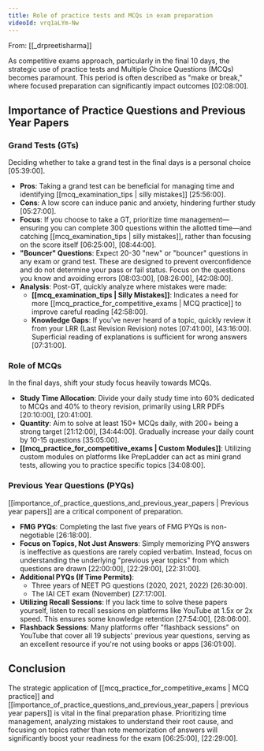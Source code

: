 ```yaml
---
title: Role of practice tests and MCQs in exam preparation
videoId: vrq1aLYm-Nw
---
```


From: [[_drpreetisharma]] <br/> 

As competitive exams approach, particularly in the final 10 days, the strategic use of practice tests and Multiple Choice Questions (MCQs) becomes paramount. This period is often described as "make or break," where focused preparation can significantly impact outcomes <a class="yt-timestamp" data-t="02:08:00">[02:08:00]</a>.

## Importance of Practice Questions and Previous Year Papers

### Grand Tests (GTs)
Deciding whether to take a grand test in the final days is a personal choice <a class="yt-timestamp" data-t="05:39:00">[05:39:00]</a>.
*   **Pros**: Taking a grand test can be beneficial for managing time and identifying [[mcq_examination_tips | silly mistakes]] <a class="yt-timestamp" data-t="25:56:00">[25:56:00]</a>.
*   **Cons**: A low score can induce panic and anxiety, hindering further study <a class="yt-timestamp" data-t="05:27:00">[05:27:00]</a>.
*   **Focus**: If you choose to take a GT, prioritize time management—ensuring you can complete 300 questions within the allotted time—and catching [[mcq_examination_tips | silly mistakes]], rather than focusing on the score itself <a class="yt-timestamp" data-t="06:25:00">[06:25:00]</a>, <a class="yt-timestamp" data-t="08:44:00">[08:44:00]</a>.
*   **"Bouncer" Questions**: Expect 20-30 "new" or "bouncer" questions in any exam or grand test. These are designed to prevent overconfidence and do not determine your pass or fail status. Focus on the questions you know and avoiding errors <a class="yt-timestamp" data-t="08:03:00">[08:03:00]</a>, <a class="yt-timestamp" data-t="08:26:00">[08:26:00]</a>, <a class="yt-timestamp" data-t="42:08:00">[42:08:00]</a>.
*   **Analysis**: Post-GT, quickly analyze where mistakes were made:
    *   **[[mcq_examination_tips | Silly Mistakes]]**: Indicates a need for more [[mcq_practice_for_competitive_exams | MCQ practice]] to improve careful reading <a class="yt-timestamp" data-t="42:58:00">[42:58:00]</a>.
    *   **Knowledge Gaps**: If you've never heard of a topic, quickly review it from your LRR (Last Revision Revision) notes <a class="yt-timestamp" data-t="07:41:00">[07:41:00]</a>, <a class="yt-timestamp" data-t="43:16:00">[43:16:00]</a>. Superficial reading of explanations is sufficient for wrong answers <a class="yt-timestamp" data-t="07:31:00">[07:31:00]</a>.

### Role of MCQs
In the final days, shift your study focus heavily towards MCQs.
*   **Study Time Allocation**: Divide your daily study time into 60% dedicated to MCQs and 40% to theory revision, primarily using LRR PDFs <a class="yt-timestamp" data-t="20:10:00">[20:10:00]</a>, <a class="yt-timestamp" data-t="20:41:00">[20:41:00]</a>.
*   **Quantity**: Aim to solve at least 150+ MCQs daily, with 200+ being a strong target <a class="yt-timestamp" data-t="21:12:00">[21:12:00]</a>, <a class="yt-timestamp" data-t="34:44:00">[34:44:00]</a>. Gradually increase your daily count by 10-15 questions <a class="yt-timestamp" data-t="35:05:00">[35:05:00]</a>.
*   **[[mcq_practice_for_competitive_exams | Custom Modules]]**: Utilizing custom modules on platforms like PrepLadder can act as mini grand tests, allowing you to practice specific topics <a class="yt-timestamp" data-t="34:08:00">[34:08:00]</a>.

### Previous Year Questions (PYQs)
[[importance_of_practice_questions_and_previous_year_papers | Previous year papers]] are a critical component of preparation.
*   **FMG PYQs**: Completing the last five years of FMG PYQs is non-negotiable <a class="yt-timestamp" data-t="26:18:00">[26:18:00]</a>.
*   **Focus on Topics, Not Just Answers**: Simply memorizing PYQ answers is ineffective as questions are rarely copied verbatim. Instead, focus on understanding the underlying "previous year topics" from which questions are drawn <a class="yt-timestamp" data-t="22:00:00">[22:00:00]</a>, <a class="yt-timestamp" data-t="22:29:00">[22:29:00]</a>, <a class="yt-timestamp" data-t="22:31:00">[22:31:00]</a>.
*   **Additional PYQs (If Time Permits)**:
    *   Three years of NEET PG questions (2020, 2021, 2022) <a class="yt-timestamp" data-t="26:30:00">[26:30:00]</a>.
    *   The IAI CET exam (November) <a class="yt-timestamp" data-t="27:17:00">[27:17:00]</a>.
*   **Utilizing Recall Sessions**: If you lack time to solve these papers yourself, listen to recall sessions on platforms like YouTube at 1.5x or 2x speed. This ensures some knowledge retention <a class="yt-timestamp" data-t="27:54:00">[27:54:00]</a>, <a class="yt-timestamp" data-t="28:06:00">[28:06:00]</a>.
*   **Flashback Sessions**: Many platforms offer "flashback sessions" on YouTube that cover all 19 subjects' previous year questions, serving as an excellent resource if you're not using books or apps <a class="yt-timestamp" data-t="36:01:00">[36:01:00]</a>.

## Conclusion
The strategic application of [[mcq_practice_for_competitive_exams | MCQ practice]] and [[importance_of_practice_questions_and_previous_year_papers | previous year papers]] is vital in the final preparation phase. Prioritizing time management, analyzing mistakes to understand their root cause, and focusing on topics rather than rote memorization of answers will significantly boost your readiness for the exam <a class="yt-timestamp" data-t="06:25:00">[06:25:00]</a>, <a class="yt-timestamp" data-t="22:29:00">[22:29:00]</a>.